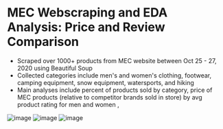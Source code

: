 # MEC Webscraping and EDA Analysis: Price and Review Comparison 

- Scraped over 1000+ products from MEC website between Oct 25 - 27, 2020 using Beautiful Soup
- Collected categories include men's and women's clothing, footwear, camping equipment, snow equipment, watersports, and hiking 
- Main analyses include percent of products sold by category, price of MEC products (relative to competitor brands sold in store) by avg product rating for men and women , 

![image](https://user-images.githubusercontent.com/56518821/111861729-e9404d00-8926-11eb-98aa-6228f88f693b.png)
![image](https://user-images.githubusercontent.com/56518821/111861735-f2311e80-8926-11eb-89d0-2aaf0d0c5792.png)
![image](https://user-images.githubusercontent.com/56518821/111861739-f8bf9600-8926-11eb-8de8-7901037c2c66.png)


